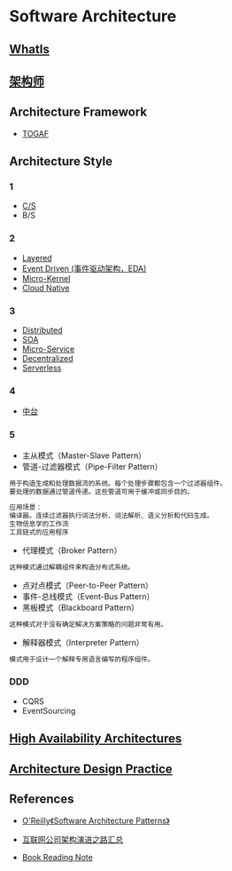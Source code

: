 # Software Architecture

## [WhatIs](WhatIs.md)

## [架构师](Architect/README.md)

## Architecture Framework
* [TOGAF](TOGAF/README.md)

## Architecture Style
### 1
* [C/S](CS/README.md)
* B/S

### 2
* [Layered](../Layered/README.md)
* [Event Driven (事件驱动架构，EDA)](../arch-event-driven/README.md)
* [Micro-Kernel](microkernel/README.md)
* [Cloud Native](cloud-native/README.md)

### 3
* [Distributed](KS-Distributed/README.md)
* [SOA](KS-SOA/README.md)
* [Micro-Service](KS-MicroService/README.md)
* [Decentralized](0_arch-style/decentralized/README.md)
* [Serverless](0_arch-style/serverless/README.md)

### 4
* [中台](KS-Arch-MiddleGround/README.md)

### 5
* 主从模式（Master-Slave Pattern）
* 管道-过滤器模式（Pipe-Filter Pattern）
```md
用于构造生成和处理数据流的系统。每个处理步骤都包含一个过滤器组件。
要处理的数据通过管道传递。这些管道可用于缓冲或同步目的。
```
```md
应用场景：
编译器。连续过滤器执行词法分析、词法解析、语义分析和代码生成。
生物信息学的工作流
工具链式的应用程序
```
* 代理模式（Broker Pattern）
```md
这种模式通过解耦组件来构造分布式系统。
```
* 点对点模式（Peer-to-Peer Pattern）
* 事件-总线模式（Event-Bus Pattern）
* 黑板模式（Blackboard Pattern）
```md
这种模式对于没有确定解决方案策略的问题非常有用。
```
* 解释器模式（Interpreter Pattern）
```md
模式用于设计一个解释专用语言编写的程序组件。

```
### DDD
* CQRS
* EventSourcing

## [High Availability Architectures](Arch_HA/README.md)

## [Architecture Design Practice](Arch-Design/README.md)

## References
* [O'Reilly《Software Architecture Patterns》]()

* [互联网公司架构演进之路汇总](https://www.jianshu.com/p/49ddf2f5c165)
* [Book Reading Note](https://github.com/SunnnyChan/sc.ebooks/tree/master/arch)
